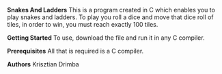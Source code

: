 **Snakes And Ladders**
This is a program created in C which enables you to play snakes and ladders.  To play you roll a dice and move that dice roll of tiles, in order to win, you must reach exactly 100 tiles.

**Getting Started**
To use, download the file and run it in any C compiler.

**Prerequisites**
All that is required is a C compiler.

**Authors**
Krisztian Drimba
